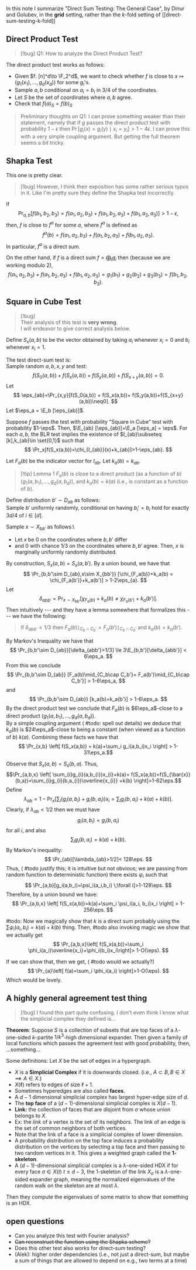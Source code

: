 $\newcommand{\F}{\mathbb{F}}$
$\newcommand{\E}{\mathbb{E}}$
$\newcommand{\eps}{\varepsilon}$
In this note I summarize "Direct Sum Testing: The General Case", by Dinur and Golubev, in the **grid** setting, rather than the $k$-fold setting of [[direct-sum-testing-k-fold]]

## Direct Product Test
> [!bug] Q1: How to analyze the Direct Product Test?

The direct product test works as follows:
- Given $f: [n]^d\to \F_2^d$, we want to check whether $f$ is close to $x\mapsto (g_1(x_1),\ldots, g_d(x_d))$ for some $g_i$'s.
- Sample $a,b$ conditional on $a_i=b_i$ in $3/4$ of the coordinates.
- Let $S$ be the set of coordinates where $a,b$ agree. 
- Check that $f(a)_S = f(b)_S$

> Preliminary thoughts on Q1:
> I can prove something weaker than their statement, namely that if $g$ passes the direct product test with probability $1-\epsilon$ then
> $\Pr[g_i(x)=g_i(y)\mid x_i = y_i]>1-4\epsilon.$
> I can prove this with a very simple coupling argument. But getting the full theorem seems a *bit* tricky.

## Shapka Test
This one is pretty clear. 

>[!bug]
>However, I think their exposition has some rather serious typos in it. 
>Like I'm pretty sure they define the Shapka test incorrectly. 

If 
$$
\Pr_{a,b}[f(b_1,b_2,b_3)=f(a_1,a_2,b_3)+f(a_1,b_2,a_3)+f(b_1,a_2,a_3)]>1-\epsilon,
$$
then, $f$ is close to $f^{a}$ for some $a$, where $f^{a}$ is
defined as 
$$ 
f^{a}(b)  = f(a_1,a_2,b_3)+f(a_1,b_2,a_3)+f(b_1,a_2,a_3). 
$$ 
In particular, $f^{a}$ is a direct sum. 

On the other hand, if $f$ is a direct sum $f=\bigoplus_i g_i$ then
(because we are working modulo $2$),
$$ 
f(a_1,a_2,b_3)+f(a_1,b_2,a_3)+f(b_1,a_2,a_3) = g_1(b_1)+g_2(b_2)+g_3(b_3) = f(b_1,b_2,b_3).
$$ 

## Square in Cube Test
>[!bug]  
>Their analysis of this test is **very wrong**. \
>I will endeavor to give correct analysis below.

Define $S_x(a,b)$ to be the vector obtained by taking $a_i$
whenever $x_i = 0$ and  $b_i$ whenever $x_i = 1$. 

The test direct-sum test is: \
Sample random $a,b,x,y$ and test:
$$ 
f(S_0(a,b)) + f(S_x(a,b))+ f(S_y(a,b))+f(S_{x+y}(a,b))=0.
$$ 
Let 
$$ 
\eps_{ab}=\Pr_{x,y}[f(S_0(a,b)) + f(S_x(a,b))+ f(S_y(a,b))+f(S_{x+y}(a,b))\neq0].
$$
Let $\eps_a = \E_b [\eps_{ab}]$.

Suppose $f$ passes the test with probability "Square in Cube" test with probability $1-\eps$. Then, $\E_{ab} [\eps_{ab}]=\E_a [\eps_a] = \eps$.
For each $a,b$, the BLR test implies the existence of $I_{ab}\subseteq [k],k_{ab}\in \set{0,1}$ such that
$$
\Pr_x[f(S_x(a,b))=\chi_{I_{ab}}(x)+k_{ab}]>1-\eps_{ab}.
$$

Let $F_a(b)$ be the indicator vector for $I_{ab}$. Let $k_a(b) = k_{ab}$.

> [!tip] Lemma 1
> $F_a(b)$ is close to a direct product (as a function of $b$) $(g_{1}(a,b_1),\dots,g_d(a,b_d))$, and $k_a(b) = k(a)$ (i.e., is constant as a function of $b$).

Define distribution $b'\sim D_{ab}$ as follows: \
Sample $b'$ uniformly randomly, conditional on having $b_i'= b_i$  hold for exactly $3d/4$ of $i\in [d]$. 

Sample $x\sim X_{bb'}$ as follows:\
- Let $x$ be $0$ on the coordinates where $b,b'$ differ
- and $0$ with chance $1/3$ on the coordinates where $b,b'$ agree. 
Then, $x$ is marginally uniformly randomly distributed. 

By construction, $S_x(a,b) = S_x(a,b')$.
By a union bound, we have that 
$$
\Pr_{b,b'\sim D_{ab},x\sim X_{bb'}} [\chi_{F_a(b)}+k_a(b) = \chi_{F_a(b')}+k_a(b')] > 1-2\eps_{a}.
$$
Let 
$$
\delta_{abb'} =  \Pr_{x\sim X_{bb'}} [\chi_{F_a(b)}+k_a(b) \neq \chi_{F_a(b')}+k_a(b')].
$$
Then intuitively  --- and they have a lemma somewhere that formalizes this --- we have the following: 
> If $\delta_{abb'}<1/3$ then $F_a(b)\mid_{C_b\cap C_b'}= F_a(b')\mid_{C_b\cap C_b'}$ and $k_a(b)=k_a(b')$.

By Markov's Inequality we have that 
$$
\Pr_{b,b'\sim D_{ab}}[\delta_{abb'}>1/3] \le 3\E_{b,b'}[\delta_{abb'}] < 6\eps_a.
$$
From this we conclude
$$
\Pr_{b,b'\sim D_{ab}} [F_a(b)\mid_{C_b\cap C_b'}= F_a(b')\mid_{C_b\cap C_b'}] > 1-6\eps_a,
$$
and 
$$
\Pr_{b,b'\sim D_{ab}} [k_a(b)=k_a(b')] > 1-6\eps_a.
$$
By the direct product test we conclude that $F_a(b)$ is $6\eps_a$-close to a direct product $(g_1(a,b_1),\dots,g_d(a,b_d))$. \
By a simple coupling argument ( #todo: spell out details) we deduce that $k_a(b)$ is $24\eps_a$-close to being a constant (when viewed as a function of $b$) $k(a)$. 
Combining these facts we have that 
$$ \Pr_{x,b} \left[ f(S_x(a,b)) = k(a)+\sum_i g_i(a,b_i)x_i \right] > 1-31\eps_a.$$ 

Observe that $S_{x}(a,b)=S_{\bar{x}}(b,a)$. Thus,
$$\Pr_{a,b,x} \left[ \sum_{i}g_{i}(a,b_{i})x_{i}+k(a)= f(S_x(a,b))=f(S_{\bar{x}}(b,a))=\sum_{i}g_{i}(b,a_{i})\overline{x_{i}} +k(b) \right]>1-62\eps.$$
Define 
$$
\lambda_{ab}=1-\Pr_x\left[ \sum_i (g_i(a,b_i)+g_i(b,a_i))x_i=\sum_i g_i(b,a_i) + k(a)+k(b) \right].
$$
Clearly, if $\lambda_{ab}<1/2$  then we must have 
$$
g_i(a,b_i)=g_i(b,a_i)
$$
for all $i$, and also 
$$
\sum_i g_i(b,a_i)=k(a)+k(b).
$$
By Markov's inequality:
$$
\Pr_{ab}[\lambda_{ab}>1/2]< 128\eps.
$$
Thus, ( #todo justify this; it is intuitive but not obvious; we are passing from random function to deterministic function) there exists $\psi_i$ such that 
$$
\Pr_{a,b}[g_i(a,b_i)=\psi_i(a_i,b_i) \;\forall i]>1-128\eps.
$$
Therefore, by a union bound we have:
$$
\Pr_{a,b,x} \left[ f(S_x(a,b))=k(a)+\sum_i \psi_i(a_i, b_i)x_i \right] > 1-256\eps.
$$

#todo: Now we magically show that $k$ is a direct sum probably using the $\sum \psi_i(a_i,b_i) = k(a)+k(b)$ thing. 
Then, #todo also invoking magic we show that we actually get 
$$
\Pr_{a,b,x}\left[ f(S_x(a,b))=\sum_i \phi_i(a_i)\overline{x_i}+\phi_i(b_i)x_i\right]> 1-O(\eps).
$$

If we can show that, then we get, ( #todo would we actually?) 
$$
\Pr_{a}\left[ f(a)=\sum_i \phi_i(a_i) \right]>1-O(\eps).
$$
Which would be lovely. 


## A highly general agreement test thing

>[!bug] I found this part quite confusing.
>I don't even think I know what the simplicial complex they defined is...

**Theorem**: Suppose $S$ is a collection of subsets that are top faces of a $\lambda$-one-sided $k$-partite $1/k^3$-high dimensional  expander. 
Then given a family of local functions which passes the agreement test with good probability, then, ...something...

Some definitions: 
Let $X$ be the set of edges in a hypergraph.
- $X$ is a **Simplicial Complex** if it is downwards closed. (i.e., $A\subset B, B\in X \implies A\in X$.)
- $X(\ell)$ refers to edges of size $\ell+1$.
- Sometimes hyperedges are also called **faces**. 
- A $d-1$ dimensional simplicial complex has largest hyper-edge size of $d$. 
- The **top face** of a $(d-1)$-dimensional simplicial complex is $X(d-1)$.
- **Link:** the collection of faces that are disjoint from $\sigma$ whose union belongs to $X$.
- Ex: the *link* of a vertex is the set  of its neighbors. The link of an edge is the set of common neighbors of both vertices. 
- Note that the link of a face is a simplicial complex of lower dimension.
- A probability distribution on the top face induces a probability distribution on the vertices by selecting a top face and then passing to two random vertices in it. This gives a weighted graph called the **$1$-skeleton**.
- A $(d-1)$-dimensional simplicial complex is a $\lambda$-one-sided HDX if for every face $\sigma\in X(t)$  $t\le d-3$, the $1$-skeleton of the link $X_\sigma$ is a $\lambda$-one-sided expander graph, meaning the normalized eigenvalues of the random walk on the skeleton are at most $\lambda$. 

Then they compute the eigenvalues of some matrix to show that something is an HDX.
## open questions
- Can you analyze this test with Fourier analysis?
- ~~Can reconstruct the function using the Shapka scheme?~~
- Does this other test also works for direct-sum testing?
- (Alek): higher order dependencies (i.e., not just a direct-sum, but maybe a sum of things that are allowed to depend on e.g., two terms at a time)
